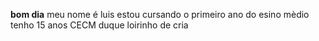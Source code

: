 **bom dia**
meu nome é luis 
estou cursando o primeiro ano do esino mèdio
tenho 15 anos
CECM duque 
loirinho de cria
